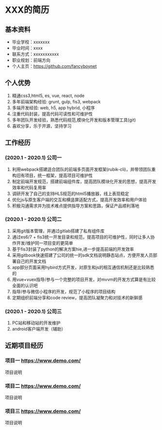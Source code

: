 # XXX的简历

## 基本资料

- 毕业学校：xxxxxxx
- 毕业时间：xxxx
- 联系方式：xxxxxxxxxxx
- 职业规划：前端方向
- 个人主页：https://github.com/fancyboynet

## 个人优势

1. 精通css3,html5, es, vue, react, node
2. 多年前端架构经验: grunt, gulp, fis3, webpack
3. 多端开发经验: web, h5, app hybrid, 小程序
4. 注重代码封装，提高代码可读性和可维护性
5. 多年团队开发经验，熟悉代码规范,模块化开发和版本管理工具(git)
6. 喜欢分享，乐于开源，坚持学习

## 工作经历

### (2020.1 - 2020.1) 公司一 

1. 利用webpack搭建适合团队的前端多页面开发框架(rubik-cli)，并带领团队重构旧有项目，统一框架，提高项目可维护性
2. 制定前端开发规范，搭建前端组件库，提高团队模块化开发的思想，提高开发效率和代码复用率
3. 调研开发了自己的支持HLS规范的html5播放器，线上表现稳定
4. 优化js与原生客户端的交互和横竖屏适配方式，提高开发效率和用户体验
5. 积极沟通需求并为技术难点提供指导方案和思路，保证产品顺利落地

### (2020.1 - 2020.1) 公司二

1. 采用git版本管理，并通过gitlab搭建了私有组件库
2. 通过es6/7 + fis3统一开发目录和规范，提高项目的可维护性，同时让多人协作开发/维护同一项目变的更简单
3. 基于fis3封装了python的解决方案hie,进一步提高前端的开发效率
4. 采用gitbook快速搭建了公司的统一的sdk文档说明静态站点，方便开发人员部署自己的开发文档
5. app部分页面采用hybird方式开发，对原生和js的相互通信机制还是比较熟悉的
6. 用vue+vuex指导/参与一个完整的项目开发，对mvvm的开发方式算是有比较全面的认识吧
7. 指导/参与微信小程序的开发，规范了小程序的项目结构
8. 定期组织前端分享和code review，提高团队凝聚力和对技术的新鲜感

### (2020.1 - 2020.1) 公司三

1. PC站和移动站的开发维护
2. android客户端开发（辅助）

## 近期项目经历

### 项目一 https://www.demo.com/
项目说明

### 项目二 https://www.demo.com/
项目说明

### 项目三 https://www.demo.com/
项目说明
